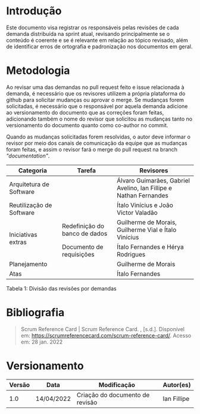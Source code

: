 # Introdução

Este documento visa registrar os responsáveis pelas revisões de cada demanda distribuída na sprint atual, revisando principalmente se o conteúdo é coerente e se é relevante em relação ao tópico revisado, além de identificar erros de ortografia e padronização nos documentos em geral.

# Metodologia

Ao revisar uma das demandas no pull request feito e issue relacionada à demanda, é necessário que os revisores utilizem a própria plataforma do github para solicitar mudanças ou aprovar o merge. Se mudanças forem solicitadas, é necessário que o responsável por aquela demanda adicione ao versionamento do documento que as correções foram feitas, adicionando também o nome do revisor que solicitou as mudanças tanto no versionamento do documento quanto como co-author no commit.

Quando as mudanças solicitadas forem resolvidas, o autor deve informar o revisor por meio dos canais de comunicação da equipe que as mudanças foram feitas, e assim o revisor fará o merge do pull request na branch *"documentation"*.

<table>
<thead>
  <tr>
    <th>Categoria</th>
    <th>Tarefa</th>
    <th>Revisores</th>
  </tr>
</thead>
<tbody>
  <tr>
    <td rowspan="1">Arquitetura de Software</td>
    <td></td>
    <td>Álvaro Guimarães, Gabriel Avelino, Ian Fillipe e Nathan Fernandes</td>
  </tr>
  <tr>
    <td rowspan="1">Reutilização de Software</td>
    <td></td>
    <td>Ítalo Vinícius e João Victor Valadão</td>
  </tr>
  <tr>
    <td rowspan="2">Iniciativas extras</td>
    <td>Redefinição do banco de dados</td>
    <td>Guilherme de Morais, Guilherme Vial e Ítalo Vinícius</td>
  </tr>
  <tr>
    <td>Documento de requisições</td>
    <td>Ítalo Fernandes e Hérya Rodrigues</td>
  </tr>
  <tr>
    <td rowspan="1">Planejamento</td>
    <td></td>
    <td>Guilherme de Morais</td>
  </tr>
  <tr>
    <td rowspan="1">Atas</td>
    <td></td>
    <td>Ítalo Fernandes</td>
  </tr>
</tbody>
</table>

<figcaption> Tabela 1: Divisão das revisões por demandas </figcaption>

# Bibliografia

> Scrum Reference Card | Scrum Reference Card. , [s.d.]. Disponível em: <https://scrumreferencecard.com/scrum-reference-card/>. Acesso em: 28 jan. 2022

# Versionamento

Versão | Data | Modificação | Autor(es) |
|--|--|--|--|
|1.0|14/04/2022|Criação do documento de revisão|Ian Fillipe|
